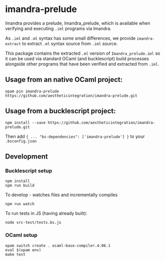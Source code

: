 # imandra-prelude

Imandra provides a prelude, Imandra_prelude, which is available when verifying and executing `.iml` programs via Imandra.

As `.iml` and `.ml` syntax has some small differences, we provide `imandra-extract` to extract `.ml` syntax source from `.iml` source.

This package contains the extracted `.ml` version of `Imandra_prelude.iml` so it can be used via standard OCaml (and bucklescript) build processes alongside other programs that have been verified and extracted from `.iml`.

## Usage from an native OCaml project:

    opam pin imandra-prelude https://github.com/aestheticintegration/imandra-prelude.git

## Usage from a bucklescript project:

```
npm install --save https://github.com/aestheticintegration/imandra-prelude.git
```
Then add `{ ... "bs-dependencies": ['imandra-prelude'] }` to your `.bsconfig.json`

## Development

### Bucklescript setup

    npm install
    npm run build
    
To develop - watches files and incrementally compiles

    npm run watch
    
To run tests in JS (having already built):

    node src-test/tests.bs.js

### OCaml setup

    opam switch create . ocaml-base-compiler.4.06.1
    eval $(opam env)
    make test

